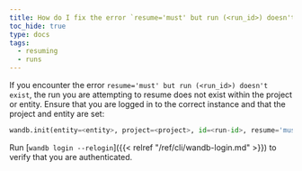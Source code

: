 ```yaml
---
title: How do I fix the error `resume='must' but run (<run_id>) doesn't exist`?
toc_hide: true
type: docs
tags:
  - resuming
  - runs
---
```


If you encounter the error `resume='must' but run (<run_id>) doesn't exist`, the run you are attempting to resume does not exist within the project or entity. Ensure that you are logged in to the correct instance and that the project and entity are set:

```python
wandb.init(entity=<entity>, project=<project>, id=<run-id>, resume='must')
```

Run [`wandb login --relogin`]({{< relref "/ref/cli/wandb-login.md" >}}) to verify that you are authenticated.